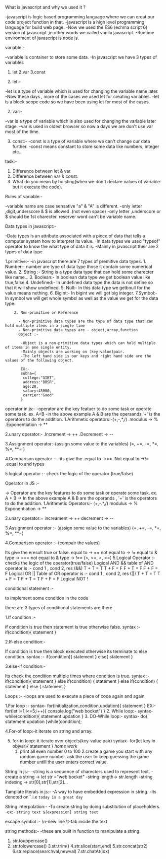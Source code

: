 What is javascript and why we used it ?

-javascript is logic based programming language where we can creat our code project function in that.
-javascript is a high level programming language for build web page.
-Now we used the ES6 (echma script 6) version of javascript ,in other words we called vanila javascript.
-Runtime environment of javascript is node js.

variable:-

-variable is container to store some data.
-In javascript we have 3 types of variables
1. let
2.var
3.const

1. let:-

-let is a type of variable which is used for changing the variable name later.
-Now these days , more of the cases we used let for creating variables.
-let is a block scope code so we have been using let for most of the cases.

2. var:-

-var is a type of variable which is also used for changing the variable later stage.
-var is used in oldest browser so now a days we are don't use var most of the time.

3. const:-
-const is a type of variable where we can't change our data further.
-const means constant to store some data like numbers, integer etc..


task:-
1. Difference between let & var.
2. Difference between var & const.
3. What do you mean by hoisting(when we don't declare values of variable but it execute the code).


Rules of variable:-

 -variable name are case sensative "a" & "A" is different.
 -only letter ,digit,underscore & $ is allowed .(not even space)
 -only letter ,underscore or $ should be 1st charecter.
 reserver word can't be variable name.

 Data types in javascript:-

 -Data types is an attribute associated with a piece of data that tells a computer system how to interpret its value.
 -In data types we used "typeof" operator to know the what type of data it is.
 -Mainly in javascript their are 2 types of data type.

 1.primitive:-
    -in javascript there are 7 types of premitive data types.
        1. Number:- number are type of data type those it contain some numerical value.
        2. String :- String is a type data type that can hold some charecter like name...
        3. Boolean:- In boolean data type we get boolean value like true,false
        4. Undefined:- In undefined data type the data is not define so that it will show undefined.
        5. Null:- In this data type we getbnull for the value means nothing.
        6. Bigint:- In bigint we will get big integer.
        7.Symbol:- In symbol we will get whole symbol as well as the value we get for the data type.

        2. Non-primitive or Reference

          - Non-primitive data types are the type of data type that can hold multiple items in a single time
          - Non-primitive data types are - object,array,function
          Object :-

           -Object is a non-primitive data types which can hold multiple of items in one single entity.
           -Mainly objects are working on (key:value)pair.
           -The left hand side is our keys and right hand side are the values of the following object.

           EX:-
           subha={
            college:"GIET",
            address:"BBSR",
            age:20,
            salary:45000,
            carrier:"Good"
           }



operator in js:-
-operator are the key featuer to do some task or operate some task.
ex. A+B
-in the above example A & B are the operaands,'+' is the operators to do the addition.
1.Arithmetic operators:-(+,-,*,/)
  .modulus -> %
  .Exponentiation -> **

2.unary operator:-
   .Increment -> ++ 
   .Decrement -> --

 3.Assignment operator:-(assign some value to the variables)
 (=, +=, -=, *=, %=, **= )  


4.Comparison operator :-
  -its give the 
  .equal to ->==
  .Not equal to ->!=
  .equal to and types


5.logical operator :- check the logic of the operator (true/false)
 


 Operator in JS :-

-> Operator are the key features to do some task or operate some task.
ex. A + B
-> In the above example A & B are the operands , '+' is the operators to do the addition.
1.Arithmetic Operators:- (+,-.*,/)
 modulus -> % 
 Exponentiation -> **

2.unary operator:= increament -> ++ decrement -> --

3.Assignment operator :- (assign some value to the variables) (=, +=, -=, *=, %=, **=)

4.Comparison operator :- (compair the values)

Its give the eresult true or false.
equal to -> == 
not equal to -> != 
equal to & type -> ===
not equal to & type -> !== (>, >=, <, <=)
5.Logical Operator :- checks the logic of the operator(true/false) Logical AND && table of AND operator is :- cond 1 , cond 2, res (&&)
 T + T = T
 T + F = F
 F + T = F
 F + F = F
    Logical OR || Table of OR operator is :- cond 1 , cond 2, res (||)
      T + T = T
      T + F = T
      F + T = T
      F + F = F
    Logical NOT !

conditional statement :-

to implement some condition in the code

there are 3 types of conditional statements are there

1.If condition :-

if condition is true then statement is true otherwise false. 
syntax :- if(condition){ statement }

2.If-else condition:-

If condition is true then block executed otherwise its terminate to else condition.
 syntax :- if(condition){ statement } else{ statement }

3.else-if condition:-

Its check the condition multiple times where condition is true.
 syntax :- if(condition){ statement } else if(condition) { statement } else if(condition) { statement } else { statement }




Loops :-
-loops are used to execute a piece of code again and again

1.For loop :-
syntax- for(initialization,condition,updation){
 statement
}
EX:-
for(let i=1;i<=5;i++){
  console.log("web bocket")
}
2. While loop:-
syntax-
while(condition){
  statement
  updation
}
3. DO-While loop:-
syntax-
do{
  statement
  updation
}while(condition);

4.For-of loop:-it iterate on string and array.

5. for-in loop:-it iterate over objects(key-value pair)
syntax-
for(let key in objvar){
  statement
}
   *home work*
   1. print all even number 0 to 100
   2.create a game you start with any random game number. ask the user to keep guessing the game number untill the user enters correct value.

String in js:-
-string is a sequence of charecters used to represent text.
-create a string -> let str ="web bocket"
-string length-> str.length
-string indexing -> str[0],str[1],str[2]...


Tamplate literals in js:-
-A way to have embedded expression in string.
-its denoted on``.i.e `today is a great day`

String interpolation:-
-To create string by doing substitution of placeholders.
-ex:-
   `string text ${expression} string text`

   escape symbol :-
   \n-new line
   \t-tab inside the text

   string methods:-
   -these are built in function to manipulate a string.
   1. str.touppercase()
   2. str.tolowercase()
   3.str.trim()
   4.str.slice(start,end)
   5.str.concat(str2)
   6.str.replace(searchval,newval)
   7.str.chatAt(idx) 















